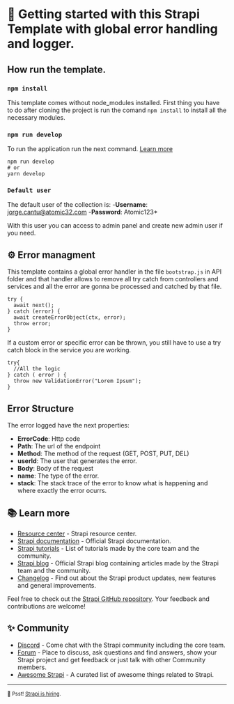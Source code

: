 # 🚀 Getting started with this Strapi Template with global error handling and logger.
## How run the template.

### `npm install`
This template comes without node_modules installed. First thing you have to do after cloning the project is run the comand `npm install` to install all the necessary modules.

### `npm run develop`

To run the application run the next command. [Learn more](https://docs.strapi.io/developer-docs/latest/developer-resources/cli/CLI.html#strapi-develop)

```
npm run develop
# or
yarn develop
```

### `Default user`

The default user of the collection is:
-**Username**: jorge.cantu@atomic32.com
-**Password**: Atomic123*

With this user you can access to admin panel and create new admin user if you need.

## ⚙️ Error managment

This template contains a global error handler in the file `bootstrap.js` in API folder and that handler allows to remove all try catch from controllers and services and all the error are gonna be processed and catched by that file. 
```
try {
  await next();
} catch (error) {
  await createErrorObject(ctx, error);
  throw error;
}
```
If a custom error or specific error can be thrown, you still have to use a try catch block in the service you are working.
```
try{
  //All the logic
} catch ( error ) {
  throw new ValidationError("Lorem Ipsum");
}
```

## Error Structure
The error logged have the next properties:
- **ErrorCode**: Http code
- **Path**: The url of the endpoint
- **Method**: The method of the request (GET, POST, PUT, DEL)
- **userId**: The user that generates the error.
- **Body**: Body of the request
- **name**: The type of the error.
- **stack**: The stack trace of the error to know what is happening and where exactly the error ocurrs.

## 📚 Learn more

- [Resource center](https://strapi.io/resource-center) - Strapi resource center.
- [Strapi documentation](https://docs.strapi.io) - Official Strapi documentation.
- [Strapi tutorials](https://strapi.io/tutorials) - List of tutorials made by the core team and the community.
- [Strapi blog](https://docs.strapi.io) - Official Strapi blog containing articles made by the Strapi team and the community.
- [Changelog](https://strapi.io/changelog) - Find out about the Strapi product updates, new features and general improvements.

Feel free to check out the [Strapi GitHub repository](https://github.com/strapi/strapi). Your feedback and contributions are welcome!

## ✨ Community

- [Discord](https://discord.strapi.io) - Come chat with the Strapi community including the core team.
- [Forum](https://forum.strapi.io/) - Place to discuss, ask questions and find answers, show your Strapi project and get feedback or just talk with other Community members.
- [Awesome Strapi](https://github.com/strapi/awesome-strapi) - A curated list of awesome things related to Strapi.

---

<sub>🤫 Psst! [Strapi is hiring](https://strapi.io/careers).</sub>
